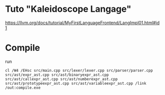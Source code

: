 # Tuto "Kaleidoscope Langage" 
https://llvm.org/docs/tutorial/MyFirstLanguageFrontend/LangImpl01.html#id1

# Compile
run
```
cl /W4 /EHsc src/main.cpp src/lexer/lexer.cpp src/parser/parser.cpp src/ast/expr_ast.cpp src/ast/binaryexpr_ast.cpp src/ast/callexpr_ast.cpp src/ast/numberexpr_ast.cpp src/ast/prototypeexpr_ast.cpp src/ast/variableexpr_ast.cpp /link /out:compile.exe
```
